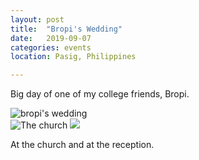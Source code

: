```yaml
---
layout: post
title:  "Bropi's Wedding"
date:   2019-09-07 
categories: events
location: Pasig, Philippines

---
```


Big day of one of my college friends, Bropi.

<div class="post-image">
    <img src="https://res.cloudinary.com/detp6uaxa/image/upload/v1569688514/bropi%27s%20wedding/P1010185_puc9qw.jpg" alt="bropi's wedding" />
</div>

<div class="post-image post-image--split">
    <img src="https://res.cloudinary.com/detp6uaxa/image/upload/v1569688511/bropi%27s%20wedding/P1010191_drdrbo.jpg" alt="The church" />
    <img src="https://res.cloudinary.com/detp6uaxa/image/upload/v1569689659/bropi%27s%20wedding/P1010213_tjqljs.jpg" />
    <p class="post-image-caption">
        At the church and at the reception.
    </p>
</div>

